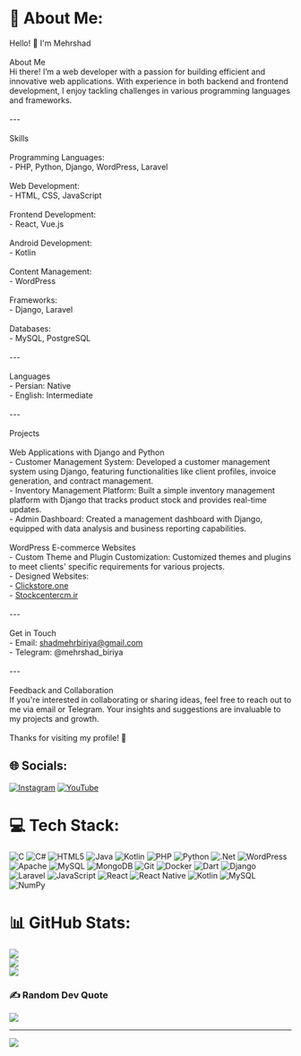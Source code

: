 # 💫 About Me:
Hello! 👋 I'm Mehrshad<br><br>About Me  <br>Hi there! I’m a web developer with a passion for building efficient and innovative web applications. With experience in both backend and frontend development, I enjoy tackling challenges in various programming languages and frameworks.<br><br>---<br><br>Skills<br><br>Programming Languages:  <br>- PHP, Python, Django, WordPress, Laravel<br><br>Web Development:  <br>- HTML, CSS, JavaScript<br><br>Frontend Development:  <br>- React, Vue.js<br><br>Android Development:  <br>- Kotlin<br><br>Content Management:  <br>- WordPress<br><br>Frameworks:  <br>- Django, Laravel<br><br>Databases:  <br>- MySQL, PostgreSQL<br><br>---<br><br>Languages  <br>- Persian: Native  <br>- English: Intermediate<br><br>---<br><br>Projects<br><br>Web Applications with Django and Python  <br>- Customer Management System: Developed a customer management system using Django, featuring functionalities like client profiles, invoice generation, and contract management.  <br>- Inventory Management Platform: Built a simple inventory management platform with Django that tracks product stock and provides real-time updates.  <br>- Admin Dashboard: Created a management dashboard with Django, equipped with data analysis and business reporting capabilities.<br><br>WordPress E-commerce Websites  <br>- Custom Theme and Plugin Customization: Customized themes and plugins to meet clients' specific requirements for various projects.  <br>- Designed Websites:  <br>  - [Clickstore.one](https://clickstore.one)  <br>  - [Stockcentercm.ir](https://stockcentercm.ir)<br><br>---<br><br>Get in Touch  <br>- Email: shadmehrbiriya@gmail.com  <br>- Telegram: @mehrshad_biriya  <br><br>---<br><br>Feedback and Collaboration  <br>If you're interested in collaborating or sharing ideas, feel free to reach out to me via email or Telegram. Your insights and suggestions are invaluable to my projects and growth.<br><br>Thanks for visiting my profile! 🚀<br>


## 🌐 Socials:
[![Instagram](https://img.shields.io/badge/Instagram-%23E4405F.svg?logo=Instagram&logoColor=white)](https://instagram.com/mehrshad.biriya) [![YouTube](https://img.shields.io/badge/YouTube-%23FF0000.svg?logo=YouTube&logoColor=white)](https://youtube.com/@mehrshadbiriya) 

# 💻 Tech Stack:
![C](https://img.shields.io/badge/c-%2300599C.svg?style=for-the-badge&logo=c&logoColor=white) ![C#](https://img.shields.io/badge/c%23-%23239120.svg?style=for-the-badge&logo=csharp&logoColor=white) ![HTML5](https://img.shields.io/badge/html5-%23E34F26.svg?style=for-the-badge&logo=html5&logoColor=white) ![Java](https://img.shields.io/badge/java-%23ED8B00.svg?style=for-the-badge&logo=openjdk&logoColor=white) ![Kotlin](https://img.shields.io/badge/kotlin-%237F52FF.svg?style=for-the-badge&logo=kotlin&logoColor=white) ![PHP](https://img.shields.io/badge/php-%23777BB4.svg?style=for-the-badge&logo=php&logoColor=white) ![Python](https://img.shields.io/badge/python-3670A0?style=for-the-badge&logo=python&logoColor=ffdd54) ![.Net](https://img.shields.io/badge/.NET-5C2D91?style=for-the-badge&logo=.net&logoColor=white) ![WordPress](https://img.shields.io/badge/WordPress-%23117AC9.svg?style=for-the-badge&logo=WordPress&logoColor=white) ![Apache](https://img.shields.io/badge/apache-%23D42029.svg?style=for-the-badge&logo=apache&logoColor=white) ![MySQL](https://img.shields.io/badge/mysql-4479A1.svg?style=for-the-badge&logo=mysql&logoColor=white) ![MongoDB](https://img.shields.io/badge/MongoDB-%234ea94b.svg?style=for-the-badge&logo=mongodb&logoColor=white) ![Git](https://img.shields.io/badge/git-%23F05033.svg?style=for-the-badge&logo=git&logoColor=white) ![Docker](https://img.shields.io/badge/docker-%230db7ed.svg?style=for-the-badge&logo=docker&logoColor=white) ![Dart](https://img.shields.io/badge/dart-%230175C2.svg?style=for-the-badge&logo=dart&logoColor=white) ![Django](https://img.shields.io/badge/django-%23092E20.svg?style=for-the-badge&logo=django&logoColor=white) ![Laravel](https://img.shields.io/badge/laravel-%23FF2D20.svg?style=for-the-badge&logo=laravel&logoColor=white) ![JavaScript](https://img.shields.io/badge/javascript-%23323330.svg?style=for-the-badge&logo=javascript&logoColor=%23F7DF1E) ![React](https://img.shields.io/badge/react-%2320232a.svg?style=for-the-badge&logo=react&logoColor=%2361DAFB) ![React Native](https://img.shields.io/badge/react_native-%2320232a.svg?style=for-the-badge&logo=react&logoColor=%2361DAFB) ![Kotlin](https://img.shields.io/badge/kotlin-%237F52FF.svg?style=for-the-badge&logo=kotlin&logoColor=white) ![MySQL](https://img.shields.io/badge/mysql-4479A1.svg?style=for-the-badge&logo=mysql&logoColor=white) ![NumPy](https://img.shields.io/badge/numpy-%23013243.svg?style=for-the-badge&logo=numpy&logoColor=white)
# 📊 GitHub Stats:
![](https://github-readme-stats.vercel.app/api?username=HTTPS-CMD&theme=chartreuse-dark&hide_border=false&include_all_commits=false&count_private=true)<br/>
![](https://github-readme-streak-stats.herokuapp.com/?user=HTTPS-CMD&theme=chartreuse-dark&hide_border=false)<br/>
![](https://github-readme-stats.vercel.app/api/top-langs/?username=HTTPS-CMD&theme=chartreuse-dark&hide_border=false&include_all_commits=false&count_private=true&layout=compact)

### ✍️ Random Dev Quote
![](https://quotes-github-readme.vercel.app/api?type=horizontal&theme=dark)

---
[![](https://visitcount.itsvg.in/api?id=HTTPS-CMD&icon=2&color=1)](https://visitcount.itsvg.in)

<!-- Proudly created with GPRM ( https://gprm.itsvg.in ) -->
